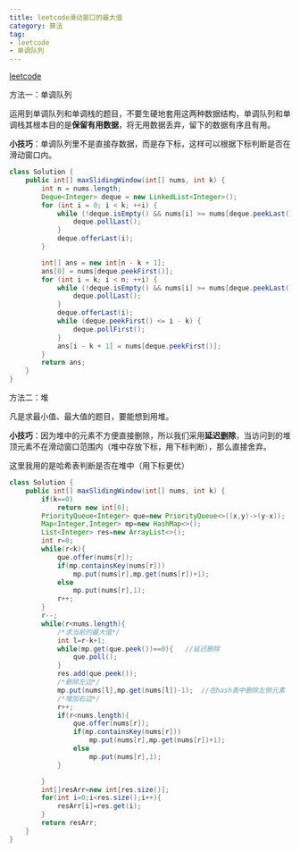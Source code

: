 ```yaml
---
title: leetcode滑动窗口的最大值
category: 算法
tag:
- leetcode
- 单调队列
---
```


[leetcode](https://leetcode-cn.com/problems/hua-dong-chuang-kou-de-zui-da-zhi-lcof/)

方法一：单调队列

运用到单调队列和单调栈的题目，不要生硬地套用这两种数据结构，单调队列和单调栈其根本目的是**保留有用数据**，将无用数据丢弃，留下的数据有序且有用。

**小技巧**：单调队列里不是直接存数据，而是存下标，这样可以根据下标判断是否在滑动窗口内。

```java
class Solution {
    public int[] maxSlidingWindow(int[] nums, int k) {
        int n = nums.length;
        Deque<Integer> deque = new LinkedList<Integer>();
        for (int i = 0; i < k; ++i) {
            while (!deque.isEmpty() && nums[i] >= nums[deque.peekLast()]) {
                deque.pollLast();
            }
            deque.offerLast(i);
        }

        int[] ans = new int[n - k + 1];
        ans[0] = nums[deque.peekFirst()];
        for (int i = k; i < n; ++i) {
            while (!deque.isEmpty() && nums[i] >= nums[deque.peekLast()]) {
                deque.pollLast();
            }
            deque.offerLast(i);
            while (deque.peekFirst() <= i - k) {
                deque.pollFirst();
            }
            ans[i - k + 1] = nums[deque.peekFirst()];
        }
        return ans;
    }
}
```

方法二：堆

凡是求最小值、最大值的题目，要能想到用堆。

**小技巧**：因为堆中的元素不方便直接删除，所以我们采用**延迟删除**，当访问到的堆顶元素不在滑动窗口范围内（堆中存放下标，用下标判断），那么直接舍弃。

这里我用的是哈希表判断是否在堆中（用下标更优）

```java
class Solution {
    public int[] maxSlidingWindow(int[] nums, int k) {
        if(k==0)
            return new int[0];
        PriorityQueue<Integer> que=new PriorityQueue<>((x,y)->(y-x));   //大根堆
        Map<Integer,Integer> mp=new HashMap<>();
        List<Integer> res=new ArrayList<>();
        int r=0;
        while(r<k){
            que.offer(nums[r]);
            if(mp.containsKey(nums[r]))
                mp.put(nums[r],mp.get(nums[r])+1);
            else
                mp.put(nums[r],1);
            r++;
        }
        r--;
        while(r<nums.length){
            /*求当前的最大值*/
            int l=r-k+1;
            while(mp.get(que.peek())==0){   //延迟删除
                que.poll();
            }
            res.add(que.peek());
            /*删除左边*/
            mp.put(nums[l],mp.get(nums[l])-1);  //在hash表中删除左侧元素
            /*增加右边*/
            r++;
            if(r<nums.length){
                que.offer(nums[r]);
                if(mp.containsKey(nums[r]))
                    mp.put(nums[r],mp.get(nums[r])+1);
                else
                    mp.put(nums[r],1);
            }

        }
        int[]resArr=new int[res.size()];
        for(int i=0;i<res.size();i++){
            resArr[i]=res.get(i);
        }
        return resArr;
    }
}
```

